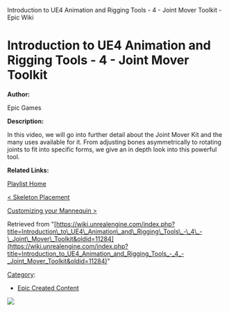 Introduction to UE4 Animation and Rigging Tools - 4 - Joint Mover Toolkit - Epic Wiki                    

Introduction to UE4 Animation and Rigging Tools - 4 - Joint Mover Toolkit
=========================================================================

  

**Author:**

Epic Games

**Description:**

In this video, we will go into further detail about the Joint Mover Kit and the many uses available for it. From adjusting bones asymmetrically to rotating joints to fit into specific forms, we give an in depth look into this powerful tool.

**Related Links:**

[Playlist Home](/Category:Epic_Video_Playlists "Category:Epic Video Playlists")

[< Skeleton Placement](/Introduction_to_UE4_Animation_and_Rigging_Tools_-_3_-_Skeleton_Placement "Introduction to UE4 Animation and Rigging Tools - 3 - Skeleton Placement")

[Customizing your Mannequin >](/Introduction_to_UE4_Animation_and_Rigging_Tools_-_5_-_Customizing_your_Mannequin "Introduction to UE4 Animation and Rigging Tools - 5 - Customizing your Mannequin")

Retrieved from "[https://wiki.unrealengine.com/index.php?title=Introduction\_to\_UE4\_Animation\_and\_Rigging\_Tools\_-\_4\_-\_Joint\_Mover\_Toolkit&oldid=11284](https://wiki.unrealengine.com/index.php?title=Introduction_to_UE4_Animation_and_Rigging_Tools_-_4_-_Joint_Mover_Toolkit&oldid=11284)"

[Category](/Special:Categories "Special:Categories"):

*   [Epic Created Content](/Category:Epic_Created_Content "Category:Epic Created Content")

  ![](https://tracking.unrealengine.com/track.png)